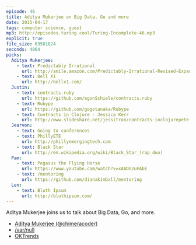 ```yaml
---
episode: 46
title: Aditya Mukerjee on Big Data, Go and more
date: 2015-04-17
tags: computer science, guest
mp3: http://episodes.turing.cool/Turing-Incomplete-46.mp3
explicit: true
file_size: 63581824
seconds: 4064
picks:
  Aditya Mukerjee:
    - text: Predictably Irrational
      url: http://smile.amazon.com/Predictably-Irrational-Revised-Expanded-Decisions/dp/0061353248/ref=sr_1_1?ie=UTF8&qid=1428704392&sr=8-1
    - text: Bell X1
      url: http://bellx1.com/
  Justin:
    - text: contracts.ruby
      url: https://github.com/egonSchiele/contracts.ruby
    - text: Rubype
      url: https://github.com/gogotanaka/Rubype
    - text: Contracts in Clojure - Jessica Kerr
      url: http://www.slideshare.net/jessitron/contracts-inclojurepete
  Jearvon:
    - text: Going to conferences
    - text: PhillyETE
      url: http://phillyemergingtech.com
    - text: Black Star
      url: http://en.wikipedia.org/wiki/Black_Star_(rap_duo)
  Pam:
    - text: Pegasus the Flying Horse
      url: https://www.youtube.com/watch?v=xA8DG2uFAbE
    - text: /mentoring
      url: https://github.com/dianakimball/mentoring
  Len:
    - text: Bluth Ipsum
      url: http://bluthipsum.com/
---
```


Aditya Mukerjee joins us to talk about Big Data, Go, and more.

* [Aditya Mukerjee (@chimeracoder)](https://twitter.com/chimeracoder)
* [/var/null](http://varnull.adityamukerjee.net/)
* [OKTrends](http://blog.okcupid.com/)
